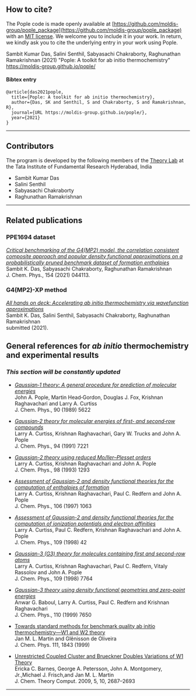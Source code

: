 ## How to cite?

The Pople code is made openly available at [https://github.com/moldis-group/pople_package](https://github.com/moldis-group/pople_package) with an [MIT license](https://github.com/moldis-group/pople_package/blob/main/LICENSE). We welcome you to include it in your work. In return, we kindly ask you to cite the underlying entry in your work using Pople.

Sambit Kumar Das, Salini Senthil, Sabyasachi Chakraborty, Raghunathan Ramakrishnan (2021) "Pople: A toolkit for ab initio thermochemistry" https://moldis-group.github.io/pople/

#### Bibtex entry
```
@article{das2021pople,
  title={Pople: A toolkit for ab initio thermochemistry},
  author={Das, SK and Senthil, S and Chakraborty, S and Ramakrishnan, R},
  journal={URL https://moldis-group.github.io/pople/},
  year={2021}
}
```

* * *

## Contributors
The program is developed by the following members of the [Theory Lab](https://www.tifrh.res.in/~ramakrishnan/) at the Tata Institute of Fundamental Research Hyderabad, India

* Sambit Kumar Das 
* Salini Senthil
* Sabyasachi Chakraborty 
* Raghunathan Ramakrishnan

* * *

## Related publications

### PPE1694 dataset

[_Critical benchmarking of the G4(MP2) model, the correlation consistent composite approach and popular density functional approximations on a probabilistically pruned benchmark dataset of formation enthalpies_](https://doi.org/10.1063/5.0032713)   
Sambit K. Das, Sabyasachi Chakraborty, Raghunathan Ramakrishnan    
J. Chem. Phys., 154 (2021) 044113.

### G4(MP2)-XP method

[_All hands on deck: Accelerating ab initio thermochemistry via wavefunction approximations_](https://doi.org/10.26434/chemrxiv.14524890.v1)     
Sambit K. Das, Salini Senthil, Sabyasachi Chakraborty, Raghunathan Ramakrishnan     
submitted (2021).

## General references for _ab initio_ thermochemistry and experimental results 

### _This section will be constantly updated_

* [_Gaussian‐1 theory: A general procedure for prediction of molecular energies_](https://doi.org/10.1063/1.456415)    
John A. Pople, Martin Head‐Gordon, Douglas J. Fox, Krishnan Raghavachari and Larry A. Curtiss          
J. Chem. Phys., 90 (1989) 5622

* [_Gaussian‐2 theory for molecular energies of first‐ and second‐row compounds_](https://doi.org/10.1063/1.460205)     
Larry A. Curtiss, Krishnan Raghavachari, Gary W. Trucks and John A. Pople       
J. Chem. Phys., 94 (1991) 7221

* [_Gaussian-2 theory using reduced Mo/ller–Plesset orders_](https://doi.org/10.1063/1.464297)     
Larry A. Curtiss, Krishnan Raghavachari and John A. Pople       
J. Chem. Phys., 98 (1993) 1293

* [_Assessment of Gaussian-2 and density functional theories for the computation of enthalpies of formation_](https://doi.org/10.1063/1.473182)     
Larry A. Curtiss, Krishnan Raghavachari, Paul C. Redfern and John A. Pople       
J. Chem. Phys., 106 (1997) 1063

* [_Assessment of Gaussian-2 and density functional theories for the computation of ionization potentials and electron affinities_](https://doi.org/10.1063/1.476538)     
Larry A. Curtiss, Paul C. Redfern, Krishnan Raghavachari and John A. Pople       
J. Chem. Phys., 109 (1998) 42

* [_Gaussian-3 (G3) theory for molecules containing first and second-row atoms_](https://doi.org/10.1063/1.477422)      
Larry A. Curtiss, Krishnan Raghavachari, Paul C. Redfern, Vitaly Rassolov and John A. Pople      
J. Chem. Phys., 109 (1998) 7764

* [_Gaussian-3 theory using density functional geometries and zero-point energies_](https://doi.org/10.1063/1.478676)     
Anwar G. Baboul, Larry A. Curtiss, Paul C. Redfern and Krishnan Raghavachari      
J. Chem. Phys., 110 (1999) 7650

* [Towards standard methods for benchmark quality ab initio thermochemistry—W1 and W2 theory](https://doi.org/10.1063/1.479454)           
Jan M. L. Martin and Glênisson de Oliveira             
J. Chem. Phys. 111, 1843 (1999)

* [Unrestricted Coupled Cluster and Brueckner Doubles Variations of W1 Theory](https://doi.org/10.1021/ct900260g)          
Ericka C. Barnes, George A. Petersson, John A. Montgomery, Jr.,Michael J. Frisch,and Jan M. L. Martin          
J. Chem. Theory Comput. 2009, 5, 10, 2687–2693

* * *
